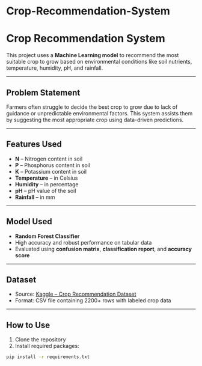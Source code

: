 # Crop-Recommendation-System
# Crop Recommendation System

This project uses a **Machine Learning model** to recommend the most suitable crop to grow based on environmental conditions like soil nutrients, temperature, humidity, pH, and rainfall.

---

## Problem Statement

Farmers often struggle to decide the best crop to grow due to lack of guidance or unpredictable environmental factors. This system assists them by suggesting the most appropriate crop using data-driven predictions.

---

## Features Used

- **N** – Nitrogen content in soil
- **P** – Phosphorus content in soil
- **K** – Potassium content in soil
- **Temperature** – in Celsius
- **Humidity** – in percentage
- **pH** – pH value of the soil
- **Rainfall** – in mm

---

## Model Used

- **Random Forest Classifier**
- High accuracy and robust performance on tabular data
- Evaluated using **confusion matrix**, **classification report**, and **accuracy score**

---

## Dataset

- Source: [Kaggle – Crop Recommendation Dataset](https://www.kaggle.com/datasets/madhuraatmarambhagat/crop-recommendation-dataset)
- Format: CSV file containing 2200+ rows with labeled crop data

---

## How to Use

1. Clone the repository
2. Install required packages:

```bash
pip install -r requirements.txt
